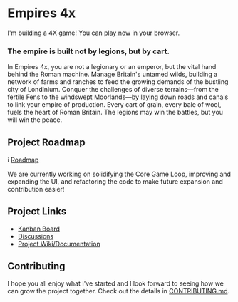 # Empires 4x

I'm building a 4X game! You can [play now](https://yodasws.github.io/Empires-4x/#!/game/) in your browser.

### The empire is built not by legions, but by cart.

In Empires 4x, you are not a legionary or an emperor, but the vital hand behind the Roman machine. Manage Britain's untamed wilds, building a network of farms and ranches to feed the growing demands of the bustling city of Londinium. Conquer the challenges of diverse terrains—from the fertile Fens to the windswept Moorlands—by laying down roads and canals to link your empire of production. Every cart of grain, every bale of wool, fuels the heart of Roman Britain. The legions may win the battles, but you will win the peace.

## Project Roadmap

ℹ️ [Roadmap](https://github.com/YodasWs/Empires-4x/blob/master/ROADMAP.md)

We are currently working on solidifying the Core Game Loop, improving and expanding the UI, and refactoring the code to make future expansion and contribution easier!

## Project Links

- [Kanban Board](https://github.com/users/YodasWs/projects/3/)
- [Discussions](https://github.com/YodasWs/Empires-4x/discussions)
- [Project Wiki/Documentation](https://github.com/YodasWs/Empires-4x/wiki)

## Contributing

I hope you all enjoy what I've started and I look forward to seeing how we can grow the project together. Check out the details in [CONTRIBUTING.md](https://github.com/YodasWs/Empires-4x?tab=contributing-ov-file).
